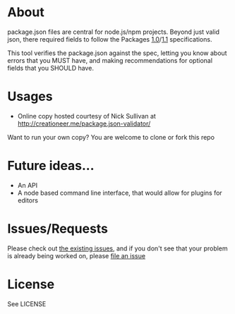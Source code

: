 # About
package.json files are central for node.js/npm projects. Beyond just valid json, there required fields to follow the Packages [1.0](http://wiki.commonjs.org/wiki/Packages/1.0)/[1.1](http://wiki.commonjs.org/wiki/Packages/1.0) specifications.

This tool verifies the package.json against the spec, letting you know about errors that you MUST have, and making recommendations for optional fields that you SHOULD have.

# Usages
* Online copy hosted courtesy of Nick Sullivan at http://creationeer.me/package.json-validator/

Want to run your own copy? You are welcome to clone or fork this repo

# Future ideas...
* An API
* A node based command line interface, that would allow for plugins for editors


# Issues/Requests
Please check out [the existing issues](https://github.com/pilotfish/pilotfish/issues), and if you don't see that your problem is already being worked on, please [file an issue](https://github.com/pilotfish/pilotfish/issues/new)

# License
See LICENSE
